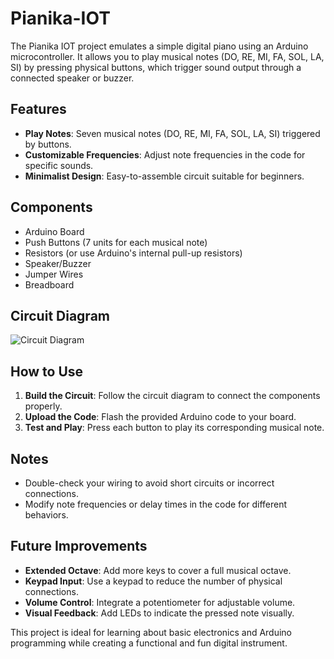 # Pianika-IOT

The Pianika IOT project emulates a simple digital piano using an Arduino microcontroller. It allows you to play musical notes (DO, RE, MI, FA, SOL, LA, SI) by pressing physical buttons, which trigger sound output through a connected speaker or buzzer.

## Features

- **Play Notes**: Seven musical notes (DO, RE, MI, FA, SOL, LA, SI) triggered by buttons.
- **Customizable Frequencies**: Adjust note frequencies in the code for specific sounds.
- **Minimalist Design**: Easy-to-assemble circuit suitable for beginners.

## Components

- Arduino Board
- Push Buttons (7 units for each musical note)
- Resistors (or use Arduino's internal pull-up resistors)
- Speaker/Buzzer
- Jumper Wires
- Breadboard

## Circuit Diagram

![Circuit Diagram](https://a.top4top.io/p_3280xktwu1.png)

## How to Use

1. **Build the Circuit**: Follow the circuit diagram to connect the components properly.
2. **Upload the Code**: Flash the provided Arduino code to your board.
3. **Test and Play**: Press each button to play its corresponding musical note.

## Notes

- Double-check your wiring to avoid short circuits or incorrect connections.
- Modify note frequencies or delay times in the code for different behaviors.

## Future Improvements

- **Extended Octave**: Add more keys to cover a full musical octave.
- **Keypad Input**: Use a keypad to reduce the number of physical connections.
- **Volume Control**: Integrate a potentiometer for adjustable volume.
- **Visual Feedback**: Add LEDs to indicate the pressed note visually.

This project is ideal for learning about basic electronics and Arduino programming while creating a functional and fun digital instrument.
